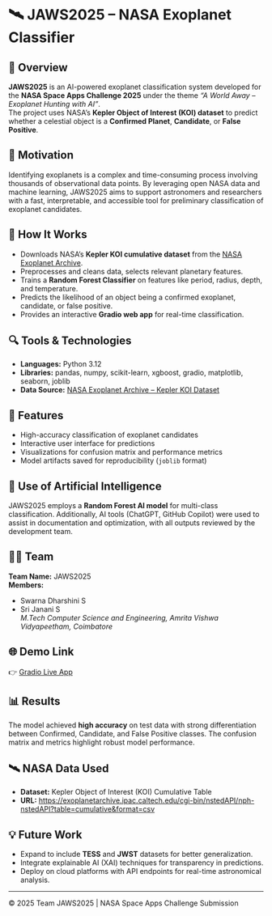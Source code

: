 # 🛰️ JAWS2025 – NASA Exoplanet Classifier

## 🌌 Overview
**JAWS2025** is an AI-powered exoplanet classification system developed for the **NASA Space Apps Challenge 2025** under the theme _“A World Away – Exoplanet Hunting with AI”_.  
The project uses NASA’s **Kepler Object of Interest (KOI) dataset** to predict whether a celestial object is a **Confirmed Planet**, **Candidate**, or **False Positive**.

## 🚀 Motivation
Identifying exoplanets is a complex and time-consuming process involving thousands of observational data points. By leveraging open NASA data and machine learning, JAWS2025 aims to support astronomers and researchers with a fast, interpretable, and accessible tool for preliminary classification of exoplanet candidates.

## 🧠 How It Works
- Downloads NASA’s **Kepler KOI cumulative dataset** from the [NASA Exoplanet Archive](https://exoplanetarchive.ipac.caltech.edu/).
- Preprocesses and cleans data, selects relevant planetary features.
- Trains a **Random Forest Classifier** on features like period, radius, depth, and temperature.
- Predicts the likelihood of an object being a confirmed exoplanet, candidate, or false positive.
- Provides an interactive **Gradio web app** for real-time classification.

## 🔍 Tools & Technologies
- **Languages:** Python 3.12  
- **Libraries:** pandas, numpy, scikit-learn, xgboost, gradio, matplotlib, seaborn, joblib  
- **Data Source:** [NASA Exoplanet Archive – Kepler KOI Dataset](https://exoplanetarchive.ipac.caltech.edu/cgi-bin/nstedAPI/nph-nstedAPI?table=cumulative&format=csv)

## 🧩 Features
- High-accuracy classification of exoplanet candidates  
- Interactive user interface for predictions  
- Visualizations for confusion matrix and performance metrics  
- Model artifacts saved for reproducibility (`joblib` format)

## 🧠 Use of Artificial Intelligence
JAWS2025 employs a **Random Forest AI model** for multi-class classification. Additionally, AI tools (ChatGPT, GitHub Copilot) were used to assist in documentation and optimization, with all outputs reviewed by the development team.

## 👩‍💻 Team
**Team Name:** JAWS2025  
**Members:**  
- Swarna Dharshini S  
- Sri Janani S  
_M.Tech Computer Science and Engineering, Amrita Vishwa Vidyapeetham, Coimbatore_

## 🌐 Demo Link
👉 [Gradio Live App](https://49f39b37d599362aac.gradio.live)

## 📊 Results
The model achieved **high accuracy** on test data with strong differentiation between Confirmed, Candidate, and False Positive classes. The confusion matrix and metrics highlight robust model performance.

## 🛰️ NASA Data Used
- **Dataset:** Kepler Object of Interest (KOI) Cumulative Table  
- **URL:** https://exoplanetarchive.ipac.caltech.edu/cgi-bin/nstedAPI/nph-nstedAPI?table=cumulative&format=csv  

## 💡 Future Work
- Expand to include **TESS** and **JWST** datasets for better generalization.  
- Integrate explainable AI (XAI) techniques for transparency in predictions.  
- Deploy on cloud platforms with API endpoints for real-time astronomical analysis.

---
© 2025 Team JAWS2025 | NASA Space Apps Challenge Submission
